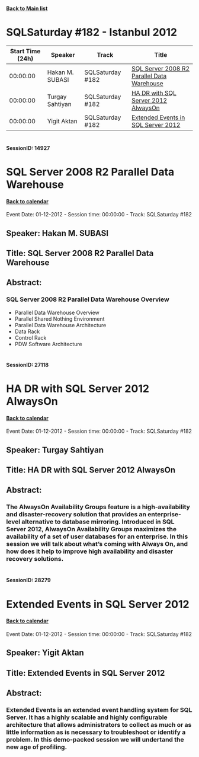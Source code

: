 #### [Back to Main list](index.md)
# SQLSaturday #182 - Istanbul 2012
Start Time (24h)|Speaker|Track|Title
---|---|---|---
00:00:00|Hakan M. SUBASI|SQLSaturday #182|[SQL Server 2008 R2 Parallel Data Warehouse](#sessionid-14927)
00:00:00|Turgay Sahtiyan|SQLSaturday #182|[HA  DR with SQL Server 2012 AlwaysOn](#sessionid-27118)
00:00:00|Yigit Aktan|SQLSaturday #182|[Extended Events in SQL Server 2012](#sessionid-28279)
#  
#### SessionID: 14927
# SQL Server 2008 R2 Parallel Data Warehouse
#### [Back to calendar](#SQLSaturday-#182-Istanbul-2012)
Event Date: 01-12-2012 - Session time: 00:00:00 - Track: SQLSaturday #182
## Speaker: Hakan M. SUBASI
## Title: SQL Server 2008 R2 Parallel Data Warehouse
## Abstract:
### SQL Server 2008 R2 Parallel Data Warehouse Overview

* Parallel Data Warehouse Overview
* Parallel Shared Nothing Environment
* Parallel Data Warehouse Architecture
* Data Rack
* Control Rack
* PDW Software Architecture

#  
#### SessionID: 27118
# HA  DR with SQL Server 2012 AlwaysOn
#### [Back to calendar](#SQLSaturday-#182-Istanbul-2012)
Event Date: 01-12-2012 - Session time: 00:00:00 - Track: SQLSaturday #182
## Speaker: Turgay Sahtiyan
## Title: HA  DR with SQL Server 2012 AlwaysOn
## Abstract:
### The AlwaysOn Availability Groups feature is a high-availability and disaster-recovery solution that provides an enterprise-level alternative to database mirroring. Introduced in SQL Server 2012, AlwaysOn Availability Groups maximizes the availability of a set of user databases for an enterprise. In this session we will talk about what’s coming with Always On, and how does it help to improve high availability and disaster recovery solutions.
#  
#### SessionID: 28279
# Extended Events in SQL Server 2012
#### [Back to calendar](#SQLSaturday-#182-Istanbul-2012)
Event Date: 01-12-2012 - Session time: 00:00:00 - Track: SQLSaturday #182
## Speaker: Yigit Aktan
## Title: Extended Events in SQL Server 2012
## Abstract:
### Extended Events is an extended event handling system for SQL Server. It has a highly scalable and highly configurable architecture that allows administrators to collect as much or as little information as is necessary to troubleshoot or identify a problem. In this demo-packed session we will undertand the new age of profiling.
